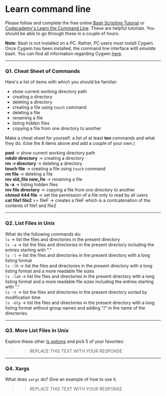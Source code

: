 # Learn command line

Please follow and complete the free online [Bash Scripting Tutorial](https://ryanstutorials.net/bash-scripting-tutorial/) or [Codecademy's Learn the Command Line](https://www.codecademy.com/learn/learn-the-command-line). These are helpful tutorials. You should be able to go through these in a couple of hours.

**Note:** Bash is not installed on a PC. Rather, PC users must install Cygwin. Once Cygwin has been installed, the command line interface witll _emulate_ bash. You can find all information regarding Cygwin [here](https://www.cygwin.com/).

---

### Q1.  Cheat Sheet of Commands  

Here's a list of items with which you should be familiar:  
* show current working directory path
* creating a directory
* deleting a directory
* creating a file using `touch` command
* deleting a file
* renaming a file
* listing hidden files
* copying a file from one directory to another

Make a cheat sheet for yourself: a list of at least **ten** commands and what they do.  (Use the 8 items above and add a couple of your own.)  

**pwd** -> show current working directory path  
**mkdir directory** -> creating a directory  
**rm -r directory** -> deleting a directory  
**touch file** ->  creating a file using `touch` command  
**rm file** -> deleting a file  
**mv old_file new_fie** -> renaming a file  
**ls -a** -> listing hidden files  
**mv file directory** -> copying a file from one directory to another  
**chmod 444 file** -> set the permission of a file only to read by all users  
**cat file1 file2** >> fileF -> creates a fileF which is a contcatenation of the contents of file1 and file2  

---

### Q2.  List Files in Unix   

What do the following commands do:  
`ls`  -> list the files and directories in the present directory  
`ls -a`   -> list the files and directories in the present directory including the entries starting with "."   
`ls -l`  -> list the files and directories in the present directory with a long listing format  
`ls -lh` -> list the files and directories in the present directory with a long listing format and a more readable file sizes     
`ls -lah` -> list the files and directories in the present directory with a long listing format and a more readable file sizes including the entries starting with "."   
`ls -t`  -> list the files and directories in the present directory sorted by modification time  
`ls -Glp` -> list the files and directories in the present directory with a long listing format without group names and adding "/" in the name of the directories.   


---

### Q3.  More List Files in Unix  

Explore these other [ls options](http://www.techonthenet.com/unix/basic/ls.php) and pick 5 of your favorites:

> > REPLACE THIS TEXT WITH YOUR RESPONSE

---

### Q4.  Xargs   

What does `xargs` do? Give an example of how to use it.

> > REPLACE THIS TEXT WITH YOUR RESPONSE

 

